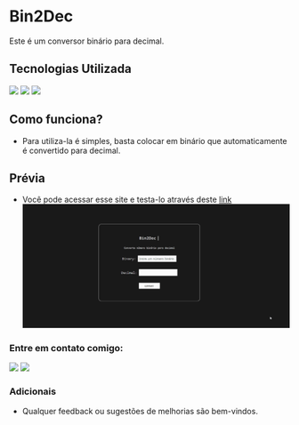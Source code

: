 # Bin2Dec

Este é um conversor binário para decimal.

## Tecnologias Utilizada
<div>
<img src="https://img.shields.io/badge/JavaScript-000?style=for-the-badge&logo=javascript"> <img src="https://img.shields.io/badge/html5-%23E34F26.svg?style=for-the-badge&logo=html5&logoColor=white"> <img src="https://img.shields.io/badge/css3-%231572B6.svg?style=for-the-badge&logo=css3&logoColor=white">
</div>

## **Como funciona?**

* Para utiliza-la é simples, basta colocar em binário que automaticamente é convertido para decimal.

## **Prévia**

* Você pode acessar esse site e testa-lo através deste [link](https://guilhqueiroz.github.io/Bin2Dec/src/index.html)
![Animated gif](src/images/Animação.gif)


### Entre em contato comigo: 

<a href="https://github.com/GuilhQueiroz" target="_blank" rel="noopener noreferrer"><img src="https://img.shields.io/badge/github-12100E.svg?&style=for-the-badge&logo=github&logoColor=white"></a>
<a href="mailto:guiguimaraes.dev@gmail.com" target="_blank" rel="noopener noreferrer"><img src="https://img.shields.io/badge/Gmail-D14836?style=for-the-badge&logo=gmail&logoColor=white"></a>

### Adicionais 

* Qualquer feedback ou sugestões de melhorias são bem-vindos.
